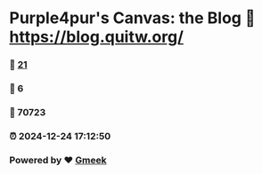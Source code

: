 # Purple4pur's Canvas: the Blog :link: https://blog.quitw.org/ 
### :page_facing_up: [21](https://blog.quitw.org//tag.html) 
### :speech_balloon: 6 
### :hibiscus: 70723 
### :alarm_clock: 2024-12-24 17:12:50 
### Powered by :heart: [Gmeek](https://github.com/Meekdai/Gmeek)

